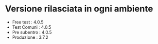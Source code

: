 # Versione rilasciata in ogni ambiente

- Free test : 4.0.5
- Test Comuni : 4.0.5
- Pre subentro : 4.0.5
- Produzione : 3.7.2
